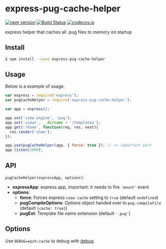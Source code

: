 # express-pug-cache-helper
[![npm version](https://badge.fury.io/js/express-pug-cache-helper.svg)](https://www.npmjs.com/package/express-pug-cache-helper) [![Build Status](https://travis-ci.org/Tickaroo/express-pug-cache-helper.svg?branch=master)](https://travis-ci.org/Tickaroo/express-pug-cache-helper) [![codecov.io](https://codecov.io/github/Tickaroo/express-pug-cache-helper/coverage.svg?branch=master)](https://codecov.io/github/Tickaroo/express-pug-cache-helper?branch=master)

express helper that caches all .pug files to memory on startup

## Install

```bash
$ npm install --save express-pug-cache-helper
```

## Usage

Below is a example of usage.

```javascript
var express = require('express');
var pugCacheHelper = require('express-pug-cache-helper');

var app = express();

app.set('view engine', 'pug');
app.set('views', __dirname + '/templates');
app.get('/home', function(req, res, next){
  res.render('show');
});

app.use(pugCacheHelper(app, { force: true }); // <= important part
app.listen(3000);
```

## API

`pugCacheHelper(expressApp, options)`:

- **expressApp**: express app, important: it needs to fire `'mount'` event
- **options**:
  - **force**: Forces express `view cache` setting to `true` (default `undefined`)
  - **pugCompileOptions**: Options object handed over to `pug.compileFile` (default `{cache: true}`)
  - **pugExt**: Template file name extension (default `'.pug'`)


## Options

Use `DEBUG=epch:cache` to debug with [debug](https://www.npmjs.com/package/debug).
